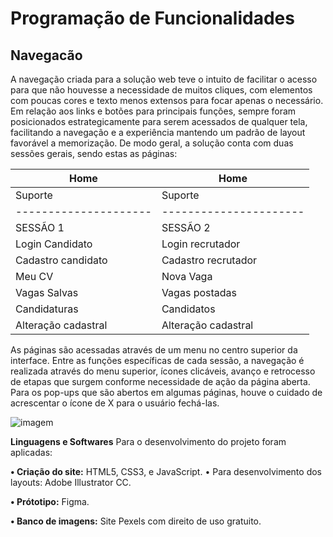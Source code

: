 # Programação de Funcionalidades

## Navegacão ##
A navegação criada para a solução web teve o intuito de facilitar o acesso para que não houvesse a necessidade de muitos cliques, com elementos com poucas cores e texto menos extensos para focar apenas o necessário.
Em relação aos links e botões para principais funções, sempre foram posicionados estrategicamente para serem acessados de qualquer tela, facilitando a navegação e a experiência mantendo um padrão de layout favorável a memorização. 
De modo geral, a solução conta com duas sessões gerais, sendo estas as páginas:


| Home                | Home                 |
|---------------------|----------------------|
| Suporte             | Suporte              |
|---------------------|----------------------|
| SESSÃO 1            | SESSÃO 2             |
| Login  Candidato    | Login recrutador     |
| Cadastro candidato  | Cadastro recrutador  |
| Meu CV              | Nova Vaga            |
| Vagas Salvas        | Vagas postadas       |
| Candidaturas        | Candidatos           |
| Alteração cadastral | Alteração cadastral  |


As páginas são acessadas através de um menu no centro superior da interface. Entre as funções específicas de cada sessão, a navegação é realizada através do menu superior, ícones clicáveis, avanço e retrocesso de etapas que surgem  conforme necessidade de ação da página aberta. Para os pop-ups que são abertos em algumas páginas, houve o cuidado de acrescentar o ícone de X para o usuário fechá-las.

<img alt="imagem" src="https://raw.githubusercontent.com/ICEI-PUC-Minas-PMV-ADS/pmv-ads-2022-1-e2-proj-int-t4-site_vagasIC/main/docs/img/Mapa de navegacao.png">

**Linguagens e Softwares**
Para o desenvolvimento do projeto foram aplicadas:

**•	Criação do site:**
            HTML5, CSS3, e JavaScript. 
•	Para desenvolvimento dos layouts:
Adobe Illustrator CC.


**•	Prótotipo:**
Figma.


**•	Banco de imagens:**
Site Pexels com direito de uso gratuito.
